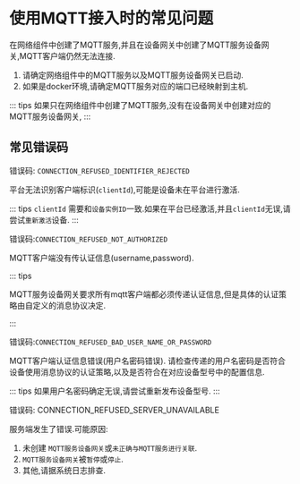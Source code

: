 # 使用MQTT接入时的常见问题

在网络组件中创建了MQTT服务,并且在设备网关中创建了MQTT服务设备网关,MQTT客户端仍然无法连接.

1. 请确定网络组件中的MQTT服务以及MQTT服务设备网关已启动.
2. 如果是docker环境,请确定MQTT服务对应的端口已经映射到主机.

::: tips
如果只在网络组件中创建了MQTT服务,没有在设备网关中创建对应的MQTT服务设备网关,
:::

## 常见错误码

错误码: `CONNECTION_REFUSED_IDENTIFIER_REJECTED`

平台无法识别客户端标识(`clientId`),可能是设备未在平台进行激活.

::: tips
`clientId` 需要和`设备实例ID`一致.如果在平台已经激活,并且`clientId`无误,请尝试`重新激活`设备.
:::

错误码:`CONNECTION_REFUSED_NOT_AUTHORIZED`

MQTT客户端没有传认证信息(username,password).

::: tips

MQTT服务设备网关要求所有mqtt客户端都必须传递认证信息,但是具体的认证策略由自定义的消息协议决定.

:::

错误码:`CONNECTION_REFUSED_BAD_USER_NAME_OR_PASSWORD`

MQTT客户端认证信息错误(用户名密码错误).
请检查传递的用户名密码是否符合设备使用消息协议的认证策略,以及是否符合在对应设备型号中的配置信息.

::: tips
如果用户名密码确定无误,请尝试重新发布设备型号.
:::

错误码: CONNECTION_REFUSED_SERVER_UNAVAILABLE

服务端发生了错误.可能原因:

1. 未创建 `MQTT服务设备网关`或`未正确与MQTT服务进行关联`.
2. `MQTT服务设备网关`被`暂停`或`停止`.
3. 其他,请据系统日志排查.